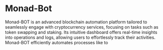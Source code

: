 # Monad-Bot
Monad-BOT is an advanced blockchain automation platform tailored to seamlessly engage with cryptocurrency services, focusing on tasks such as token swapping and staking. Its intuitive dashboard offers real-time insights into operations and logs, allowing users to effortlessly track their activities. Monad-BOT efficiently automates processes like to
